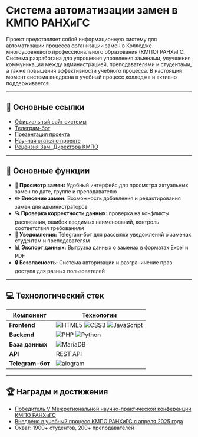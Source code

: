 # Система автоматизации замен в КМПО РАНХиГС

Проект представляет собой информационную систему для автоматизации процесса организации замен в Колледже многоуровневого профессионального образования (КМПО) РАНХиГС. Система разработана для упрощения управления заменами, улучшения коммуникации между администрацией, преподавателями и студентами, а также повышения эффективности учебного процесса. В настоящий момент система внедрена в учебный процесс колледжа и активно поддерживается.
<!-- Это комментарий, он не отобразится в итоговом документе -->

---

## 🔗 Основные ссылки

- [Официальный сайт системы]([https://kmpo.redream.space](https://rep.serviceskmpo.ru))
- [Телеграм-бот](https://t.me/kmporeplace_bot)
- [Презентация проекта](https://docs.google.com/presentation/d/1552efsdXop9co7hJB9tNC1tuZSke07afWvf_sY6Ebaw/edit?usp=sharing)
- [Научная статья о проекте](https://docs.google.com/document/d/1QVbHwBq4nppWGIbAkyR--Mjfr5f55h-9VtwLhNuS4iM/edit?usp=sharing)
- [Рецензия Зам. Директора КМПО](https://redream.space/docs/college_review.pdf)

---

## 🚀 Основные функции

- **📅 Просмотр замен:** Удобный интерфейс для просмотра актуальных замен по дате, группе и преподавателю
- **✏️ Внесение замен:** Возможность добавления и редактирования замен для администраторов
- **🔍 Проверка корректности данных:** проверка на конфликты расписания, ошибок вводимых наименований, контроль соответствия требованиям
- **🔔 Уведомления:** Telegram-бот для рассылки уведомлений о заменах студентам и преподавателям
- **📊 Экспорт данных:** Выгрузка данных о заменах в форматах Excel и PDF
- **🔒 Безопасность:** Система авторизации и разграничение прав доступа для разных пользователей

---

## 💻 Технологический стек

| Компонент       | Технологии                          |
|-----------------|-------------------------------------|
| **Frontend**    | ![HTML5](https://img.shields.io/badge/HTML5-E34F26?logo=html5&logoColor=white) ![CSS3](https://img.shields.io/badge/CSS3-1572B6?logo=css3) ![JavaScript](https://img.shields.io/badge/JavaScript-ES6+-F7DF1E?logo=javascript) |
| **Backend**     | ![PHP](https://img.shields.io/badge/PHP-8.3-777BB4?logo=php) ![Python](https://img.shields.io/badge/Python-3.12-3776AB?logo=python) |
| **База данных** | ![MariaDB](https://img.shields.io/badge/MariaDB-10.6-003545?logo=mariadb)                    |
| **API**         | REST API                         |
| **Telegram-бот**| ![aiogram](https://img.shields.io/badge/aiogram-3.18.0-26A5E4?logo=telegram)       |

<!-- 
---

## 📌 Дополнительные материалы

- [Техническая документация](docs/technical.md)
- [Руководство пользователя](docs/user_manual.pdf)
- [Скриншоты системы](screenshots/)
- [Видеодемонстрация](ссылка_на_видео)

-->
---

## 🏆 Награды и достижения

- [Победитель V Межрегиональной научно-практической конференции КМПО РАНХиГС](https://redream.space/docs/kmpo_diplom.pdf)
- [Внедрено в учебный процесс КМПО РАНХиГС с апреля 2025 года](https://rep.serviceskmpo.ru/)
- Охват: 1900+ студентов, 200+ преподавателей
